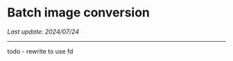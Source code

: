 # Batch image conversion

*Last update: 2024/07/24*

<object data=".txt/batch_image_conversion1.txt" width="344px" height="320px"></object>

<hr>

todo - rewrite to use fd
